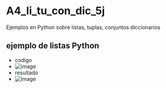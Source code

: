 # A4_li_tu_con_dic_5j
Ejemplos en Python sobre listas, tuplas, conjuntos diccionarios
## ejemplo de listas Python
- codigo
- ![image](https://github.com/user-attachments/assets/4963d86c-facd-4d62-b251-03f7c6e0751f)
- resultado
- ![image](https://github.com/user-attachments/assets/12be92a0-7e76-4527-a9c3-d43f380ef199)

